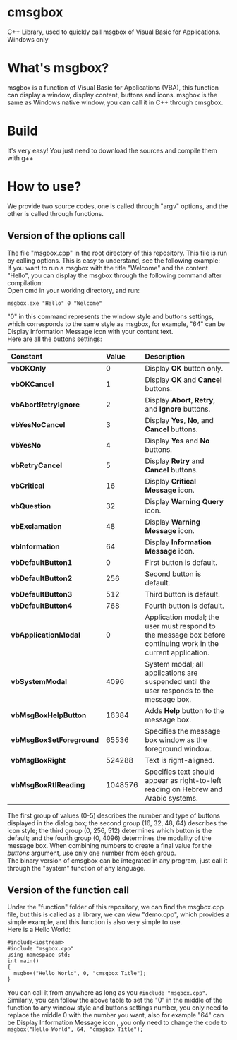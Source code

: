 # cmsgbox
C++ Library, used to quickly call msgbox of Visual Basic for Applications. Windows only
# What's msgbox?
msgbox is a function of Visual Basic for Applications (VBA), this function can display a window, display content, buttons and icons. msgbox is the same as Windows native window, you can call it in C++ through cmsgbox.
# Build
It's very easy! You just need to download the sources and compile them with g++
# How to use?
We provide two source codes, one is called through "argv" options, and the other is called through functions.
## Version of the options call
The file "msgbox.cpp" in the root directory of this repository. This file is run by calling options. This is easy to understand, see the following example:  
If you want to run a msgbox with the title "Welcome" and the content "Hello", you can display the msgbox through the following command after compilation:  
Open cmd in your working directory, and run:  
```
msgbox.exe "Hello" 0 "Welcome"
```
"0" in this command represents the window style and buttons settings, which corresponds to the same style as msgbox, for example, "64" can be Display Information Message icon with your content text.  
Here are all the buttons settings:  

|Constant|Value|Description|
|:-----|:-----|:-----|
|**vbOKOnly**|0|Display **OK** button only.|
|**vbOKCancel**|1|Display **OK** and **Cancel** buttons.|
|**vbAbortRetryIgnore**|2|Display **Abort**, **Retry**, and **Ignore** buttons.|
|**vbYesNoCancel**|3|Display **Yes**, **No**, and **Cancel** buttons.|
|**vbYesNo**|4|Display **Yes** and **No** buttons.|
|**vbRetryCancel**|5|Display **Retry** and **Cancel** buttons.|
|**vbCritical**|16|Display **Critical Message** icon.|
|**vbQuestion**|32|Display **Warning Query** icon.|
|**vbExclamation**|48|Display **Warning Message** icon.|
|**vbInformation**|64|Display **Information Message** icon.|
|**vbDefaultButton1**|0|First button is default.|
|**vbDefaultButton2**|256|Second button is default.|
|**vbDefaultButton3**|512|Third button is default.|
|**vbDefaultButton4**|768|Fourth button is default.|
|**vbApplicationModal**|0|Application modal; the user must respond to the message box before continuing work in the current application.|
|**vbSystemModal**|4096|System modal; all applications are suspended until the user responds to the message box.|
|**vbMsgBoxHelpButton**|16384|Adds **Help** button to the message box.|
|**vbMsgBoxSetForeground**|65536|Specifies the message box window as the foreground window.|
|**vbMsgBoxRight**|524288|Text is right-aligned.|
|**vbMsgBoxRtlReading**|1048576|Specifies text should appear as right-to-left reading on Hebrew and Arabic systems.|

The first group of values (0-5) describes the number and type of buttons displayed in the dialog box; the second group (16, 32, 48, 64) describes the icon style; the third group (0, 256, 512) determines which button is the default; and the fourth group (0, 4096) determines the modality of the message box. When combining numbers to create a final value for the _buttons_ argument, use only one number from each group.  
The binary version of cmsgbox can be integrated in any program, just call it through the "system" function of any language.  
## Version of the function call
Under the "function" folder of this repository, we can find the msgbox.cpp file, but this is called as a library, we can view "demo.cpp", which provides a simple example, and this function is also very simple to use.  
Here is a Hello World:
```
#include<iostream>
#include "msgbox.cpp"
using namespace std;
int main()
{
  msgbox("Hello World", 0, "cmsgbox Title");
}
```
You can call it from anywhere as long as you ``#include "msgbox.cpp"``.  
Similarly, you can follow the above table to set the "0" in the middle of the function to any window style and buttons settings number, you only need to replace the middle 0 with the number you want, also for example "64" can be Display Information Message icon , you only need to change the code to ``msgbox("Hello World", 64, "cmsgbox Title");``
